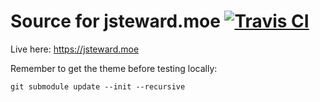 # Source for jsteward.moe [![Travis CI](https://travis-ci.org/KireinaHoro/jsteward.moe.svg?branch=master)](https://travis-ci.org/KireinaHoro/jsteward.moe)

Live here: https://jsteward.moe 

Remember to get the theme before testing locally:

    git submodule update --init --recursive

